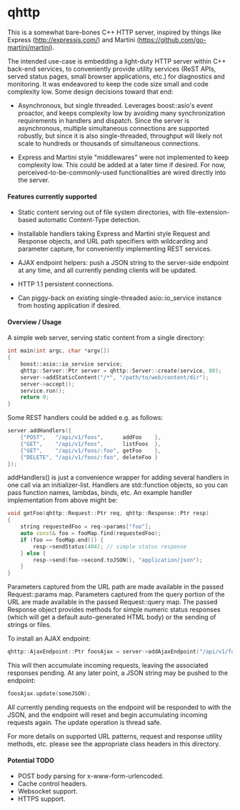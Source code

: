 # qhttp

This is a somewhat bare-bones C++ HTTP server, inspired by things like Express (http://expressjs.com/) and 
Martini (https://github.com/go-martini/martini).

The intended use-case is embedding a light-duty HTTP server within C++ back-end services, to conveniently
provide utility services (ReST APIs, served status pages, small browser applications, etc.) for diagnostics 
and monitoring.  It was endeavored to keep the code size small and code complexity low.  Some design 
decisions toward that end:

* Asynchronous, but single threaded.  Leverages boost::asio's event proactor, and keeps complexity low by 
avoiding many synchronization requirements in handlers and dispatch.  Since the server is asynchronous, 
multiple simultaneous connections are supported robustly, but since it is also single-threaded, throughput 
will likely not scale to hundreds or thousands of simultaneous connections.

* Express and Martini style "middlewares" were not implemented to keep complexity low.  This could be added 
at a later time if desired.  For now, perceived-to-be-commonly-used functionalities are wired directly into 
the server.

#### Features currently supported

* Static content serving out of file system directories, with file-extension-based automatic Content-Type
detection.

* Installable handlers taking Express and Martini style Request and Response objects, and URL path 
specifiers with wildcarding and parameter capture, for conveniently implementing REST services.

* AJAX endpoint helpers: push a JSON string to the server-side endpoint at any time, and all currently 
pending clients will be updated.

* HTTP 1.1 persistent connections.

* Can piggy-back on existing single-threaded asio::io_service instance from hosting application if desired.

#### Overview / Usage

A simple web server, serving static content from a single directory:

```C++
int main(int argc, char *argv[])
{
    boost::asio::io_service service;
    qhttp::Server::Ptr server = qhttp::Server::create(service, 80);
    server->addStaticContent("/*", "/path/to/web/content/dir");
    server->accept();
    service.run();
    return 0;
}
```

Some REST handlers could be added e.g. as follows:

```C++
server.addHandlers({
    {"POST",   "/api/v1/foos",      addFoo    },
    {"GET",    "/api/v1/foos",      listFoos  },
    {"GET",    "/api/v1/foos/:foo", getFoo    },
    {"DELETE", "/api/v1/foos/:foo", deleteFoo }
});
```

addHandlers() is just a convenience wrapper for adding several handlers in one call via an initializer-list.
Handlers are std::function objects, so you can pass function names, lambdas, binds, etc.  An example handler
implementation from above might be:

```C++
void getFoo(qhttp::Request::Ptr req, qhttp::Response::Ptr resp)
{
    string requestedFoo = req->params["foo"];
    auto const& foo = fooMap.find(requestedFoo);
    if (foo == fooMap.end()) {
        resp->sendStatus(404); // simple status response
    } else {
        resp->send(foo->second.toJSON(), "application/json");
    }
}

```

Parameters captured from the URL path are made available in the passed Request::params map.  Parameters
captured from the query portion of the URL are made available in the passed Request::query map.  The passed
Response object provides methods for simple numeric status responses (which will get a default auto-generated
HTML body) or the sending of strings or files.

To install an AJAX endpoint:

```C++
qhttp::AjaxEndpoint::Ptr foosAjax = server->addAjaxEndpoint("/api/v1/foos/ajax");
```

This will then accumulate incoming requests, leaving the associated responses pending.  At any later point,
a JSON string may be pushed to the endpoint:

```C++
foosAjax.update(someJSON);
```

All currently pending requests on the endpoint will be responded to with the JSON, and the endpoint will
reset and begin accumulating incoming requests again.  The update operation is thread safe.

For more details on supported URL patterns, request and response utility methods, etc. please see the
appropriate class headers in this directory.

#### Potential TODO

* POST body parsing for x-www-form-urlencoded.
* Cache control headers.
* Websocket support.
* HTTPS support.
